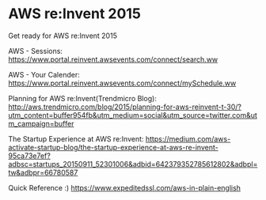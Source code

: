 # AWS re:Invent 2015

Get ready for AWS re:Invent 2015


AWS - Sessions:
https://www.portal.reinvent.awsevents.com/connect/search.ww

AWS - Your Calender:
https://www.portal.reinvent.awsevents.com/connect/mySchedule.ww

Planning for AWS re:Invent(Trendmicro Blog):
http://aws.trendmicro.com/blog/2015/planning-for-aws-reinvent-t-30/?utm_content=buffer954fb&utm_medium=social&utm_source=twitter.com&utm_campaign=buffer

The Startup Experience at AWS re:Invent:
https://medium.com/aws-activate-startup-blog/the-startup-experience-at-aws-re-invent-95ca73e7ef?adbsc=startups_20150911_52301006&adbid=642379352785612802&adbpl=tw&adbpr=66780587

Quick Reference :)
https://www.expeditedssl.com/aws-in-plain-english
